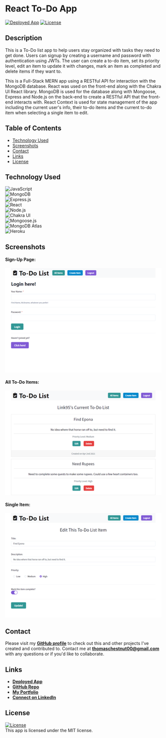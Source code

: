 # React To-Do App

<a href="https://todoapp-tc.onrender.com">![Deployed App](https://img.shields.io/badge/Deployed%20App-blue.svg)</a> <a href=./LICENSE>![License](https://img.shields.io/badge/License%3A-MIT-green.svg)</a>

## Description

This is a To-Do list app to help users stay organized with tasks they need to get done. Users can signup by creating a username and password with authentication using JWTs. The user can create a to-do item, set its priority level, edit an item to update it with changes, mark an item as completed and delete items if they want to.

This is a Full-Stack MERN app using a RESTful API for interaction with the MongoDB database. React was used on the front-end along with the Chakra UI React library.
MongoDB is used for the database along with Mongoose, Express and Node.js on the back-end to create a RESTful API that the front-end interacts with.
React Context is used for state management of the app including the current user's info, their to-do items and the current to-do item when selecting a single item to edit.

## Table of Contents

-   [Technology Used](#technology-used)
-   [Screenshots](#screenshots)
-   [Contact](#contact)
-   [Links](#links)
-   [License](#license)

## Technology Used

![JavaScript](https://img.shields.io/badge/JavaScript-323330?style=for-the-badge&logo=javascript&logoColor=F7DF1E)  
![MongoDB](https://img.shields.io/badge/MongoDB-4EA94B?style=for-the-badge&logo=mongodb&logoColor=white)  
![Express.js](https://img.shields.io/badge/Express.js-404D59?style=for-the-badge&logo=express)  
![React](https://img.shields.io/badge/React-20232A?style=for-the-badge&logo=react&logoColor=61DAFB)  
![Node.js](https://img.shields.io/badge/Node.js-43853D?style=for-the-badge&logo=node.js&logoColor=white)  
![Chakra UI](https://img.shields.io/badge/Chakra%20UI-319795?style=for-the-badge)  
![Mongoose.js](https://img.shields.io/badge/Mongoose.js-880000?style=for-the-badge)  
![MongoDB Atlas](https://img.shields.io/badge/MongoDB%20Atlas-4EA94B?style=for-the-badge&logo=mongodb&logoColor=white)  
![Heroku](https://img.shields.io/badge/Heroku-430098?style=for-the-badge&logo=heroku&logoColor=white)

## Screenshots

#### Sign-Up Page:

![Sign-Up Page](./client/src/assets/images/screenshot-1.png)

#### All To-Do Items:

![All To-Do Item](./client/src/assets/images/screenshot-2.png)

#### Single Item:

![Single Item](./client/src/assets/images/screenshot-3.png)

## Contact

Please visit my **[GitHub profile](https://github.com/tchestnut85/)** to check out this and other projects I've created and contributed to.
Contact me at **thomaschestnut00@gmail.com** with any questions or if you'd like to collaborate.

## Links

-   **[Deployed App](https://todoapp-tc.onrender.com)**
-   **[GitHub Repo](https://github.com/tchestnut85/to-do-app)**
-   **[My Portfolio](https://tomchestnut.dev)**
-   **[Connect on LinkedIn](https://www.linkedin.com/in/thomas-chestnut)**

## License

<a href=./LICENSE>![License](https://img.shields.io/badge/License%3A-MIT-green.svg)</a>  
This app is licensed under the MIT license.

